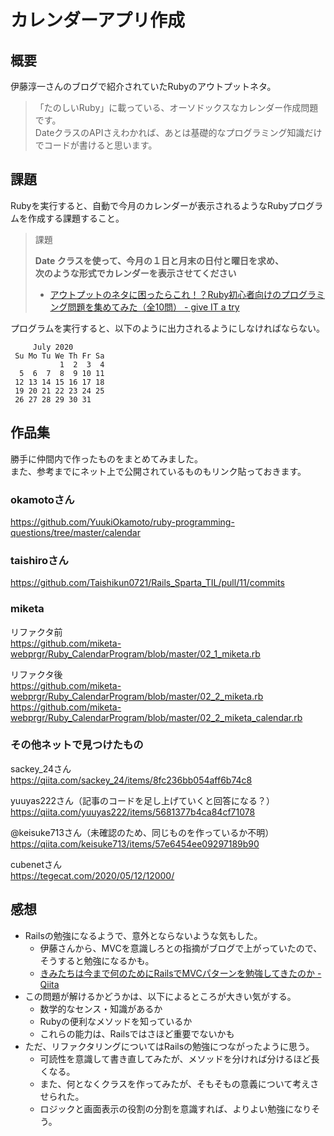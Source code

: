 # カレンダーアプリ作成

## 概要

伊藤淳一さんのブログで紹介されていたRubyのアウトプットネタ。  

> 「たのしいRuby」に載っている、オーソドックスなカレンダー作成問題です。  
> DateクラスのAPIさえわかれば、あとは基礎的なプログラミング知識だけでコードが書けると思います。  

## 課題

Rubyを実行すると、自動で今月のカレンダーが表示されるようなRubyプログラムを作成する課題すること。  

> 課題  
>
> **Date クラスを使って、今月の１日と月末の日付と曜日を求め、  
> 次のような形式でカレンダーを表示させてください**  
>
> - [アウトプットのネタに困ったらこれ！？Ruby初心者向けのプログラミング問題を集めてみた（全10問） \- give IT a try](https://blog.jnito.com/entry/2019/05/03/121235)  

プログラムを実行すると、以下のように出力されるようにしなければならない。  

```text
     July 2020
 Su Mo Tu We Th Fr Sa
           1  2  3  4
  5  6  7  8  9 10 11
 12 13 14 15 16 17 18
 19 20 21 22 23 24 25
 26 27 28 29 30 31
```

## 作品集

勝手に仲間内で作ったものをまとめてみました。  
また、参考までにネット上で公開されているものもリンク貼っておきます。  

### okamotoさん

https://github.com/YuukiOkamoto/ruby-programming-questions/tree/master/calendar

### taishiroさん

https://github.com/Taishikun0721/Rails_Sparta_TIL/pull/11/commits

### miketa

リファクタ前  
https://github.com/miketa-webprgr/Ruby_CalendarProgram/blob/master/02_1_miketa.rb

リファクタ後  
https://github.com/miketa-webprgr/Ruby_CalendarProgram/blob/master/02_2_miketa.rb  
https://github.com/miketa-webprgr/Ruby_CalendarProgram/blob/master/02_2_miketa_calendar.rb  

### その他ネットで見つけたもの

sackey_24さん  
https://qiita.com/sackey_24/items/8fc236bb054aff6b74c8  

yuuyas222さん（記事のコードを足し上げていくと回答になる？）  
https://qiita.com/yuuyas222/items/5681377b4ca84cf71078  

@keisuke713さん（未確認のため、同じものを作っているか不明）  
https://qiita.com/keisuke713/items/57e6454ee09297189b90  

cubenetさん  
https://tegecat.com/2020/05/12/12000/  

## 感想

- Railsの勉強になるようで、意外とならないような気もした。  
  - 伊藤さんから、MVCを意識しろとの指摘がブログで上がっていたので、そうすると勉強になるかも。
  - [きみたちは今まで何のためにRailsでMVCパターンを勉強してきたのか \- Qiita](https://qiita.com/jnchito/items/e2b1c8904cd7b8e3ce50)
- この問題が解けるかどうかは、以下によるところが大きい気がする。  
  - 数学的なセンス・知識があるか
  - Rubyの便利なメソッドを知っているか
  - これらの能力は、Railsではさほど重要でないかも
- ただ、リファクタリングについてはRailsの勉強につながったように思う。
  - 可読性を意識して書き直してみたが、メソッドを分ければ分けるほど長くなる。
  - また、何となくクラスを作ってみたが、そもそもの意義について考えさせられた。
  - ロジックと画面表示の役割の分割を意識すれば、よりよい勉強になりそう。
